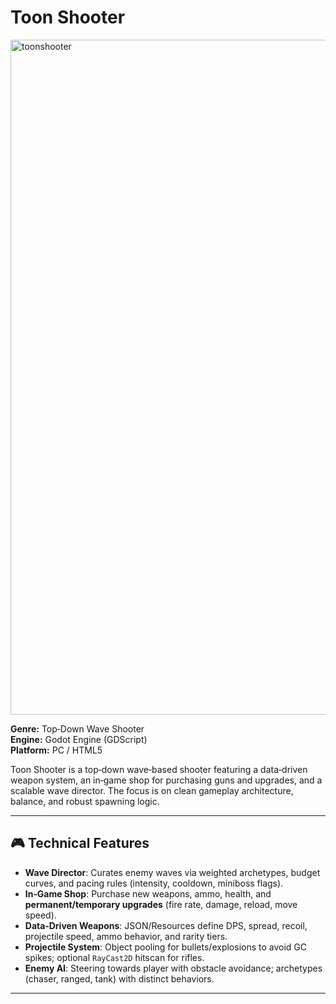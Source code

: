 # Toon Shooter

<img width="1920" height="1080" alt="toonshooter" src="https://github.com/user-attachments/assets/a673f1e0-6b51-4af6-9c2a-c40a2510c90f" />

**Genre:** Top‑Down Wave Shooter  
**Engine:** Godot Engine (GDScript)  
**Platform:** PC / HTML5  

Toon Shooter is a top‑down wave‑based shooter featuring a data‑driven weapon system, an in‑game shop for purchasing guns and upgrades, and a scalable wave director. The focus is on clean gameplay architecture, balance, and robust spawning logic.

---

## 🎮 Technical Features

- **Wave Director**: Curates enemy waves via weighted archetypes, budget curves, and pacing rules (intensity, cooldown, miniboss flags).
- **In‑Game Shop**: Purchase new weapons, ammo, health, and **permanent/temporary upgrades** (fire rate, damage, reload, move speed).
- **Data‑Driven Weapons**: JSON/Resources define DPS, spread, recoil, projectile speed, ammo behavior, and rarity tiers.
- **Projectile System**: Object pooling for bullets/explosions to avoid GC spikes; optional `RayCast2D` hitscan for rifles.
- **Enemy AI**: Steering towards player with obstacle avoidance; archetypes (chaser, ranged, tank) with distinct behaviors.
---
